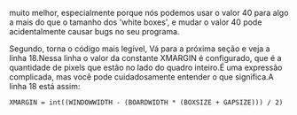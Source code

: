 muito melhor, especialmente porque nós podemos usar o valor 40 para algo a mais do que o tamanho dos 'white boxes', e mudar o valor 40 pode acidentalmente causar bugs no seu programa.

Segundo, torna o código mais legível, Vá para a próxima seção e veja a linha 18.Nessa linha o valor da constante XMARGIN é configurado, que é a quantidade de pixels que estão no lado do quadro inteiro.É uma expressão complicada, mas você pode cuidadosamente entender o que significa.A linha 18 está assim:

    XMARGIN = int((WINDOWWIDTH - (BOARDWIDTH * (BOXSIZE + GAPSIZE))) / 2)